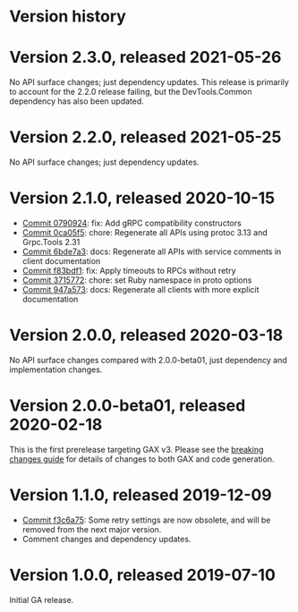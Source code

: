 # Version history

# Version 2.3.0, released 2021-05-26

No API surface changes; just dependency updates.
This release is primarily to account for the 2.2.0 release failing,
but the DevTools.Common dependency has also been updated. 

# Version 2.2.0, released 2021-05-25

No API surface changes; just dependency updates.

# Version 2.1.0, released 2020-10-15

- [Commit 0790924](https://github.com/googleapis/google-cloud-dotnet/commit/0790924): fix: Add gRPC compatibility constructors
- [Commit 0ca05f5](https://github.com/googleapis/google-cloud-dotnet/commit/0ca05f5): chore: Regenerate all APIs using protoc 3.13 and Grpc.Tools 2.31
- [Commit 6bde7a3](https://github.com/googleapis/google-cloud-dotnet/commit/6bde7a3): docs: Regenerate all APIs with service comments in client documentation
- [Commit f83bdf1](https://github.com/googleapis/google-cloud-dotnet/commit/f83bdf1): fix: Apply timeouts to RPCs without retry
- [Commit 3715772](https://github.com/googleapis/google-cloud-dotnet/commit/3715772): chore: set Ruby namespace in proto options
- [Commit 947a573](https://github.com/googleapis/google-cloud-dotnet/commit/947a573): docs: Regenerate all clients with more explicit documentation

# Version 2.0.0, released 2020-03-18

No API surface changes compared with 2.0.0-beta01, just dependency
and implementation changes.

# Version 2.0.0-beta01, released 2020-02-18

This is the first prerelease targeting GAX v3. Please see the [breaking changes
guide](https://googleapis.github.io/google-cloud-dotnet/docs/guides/breaking-gax2.html)
for details of changes to both GAX and code generation.

# Version 1.1.0, released 2019-12-09

- [Commit f3c6a75](https://github.com/googleapis/google-cloud-dotnet/commit/f3c6a75): Some retry settings are now obsolete, and will be removed from the next major version.
- Comment changes and dependency updates.

# Version 1.0.0, released 2019-07-10

Initial GA release.
